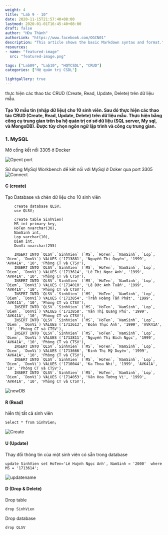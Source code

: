 ```yaml
---
weight: 4
title: "Lab 9 - 10"
date: 2020-11-15T21:57:40+08:00
lastmod: 2020-01-01T16:45:40+08:00
draft: false
author: "Hữu Thành"
authorLink: "https://www.facebook.com/OGCN01"
description: "This article shows the basic Markdown syntax and format."
resources:
- name: "featured-image"
  src: "featured-image.png"

tags: ["Lab09", "Lab10", "HQTCSDL", "CRUD"]
categories: ["Hệ quản trị CSDL"]

lightgallery: true
---
```

thực hiện các thao tác CRUD (Create, Read, Update, Delete) trên dữ liệu mẫu.

<!--more-->

#### Tạo 10 mẫu tin (nhập dữ liệu) cho 10 sinh viên. Sau đó thực hiện các thao tác CRUD (Create, Read, Update, Delete) trên dữ liệu mẫu. Thực hiện bằng công cụ trung gian trên ba hệ quản trị cơ sở dữ liệu (SQL server, My sql, và MongoDB). Được tùy chọn ngôn ngữ lập trình và công cụ trung gian.



### 1. MySQL

Mở cổng kết nối 3305 ở Docker


![Opent port](https://firebasestorage.googleapis.com/v0/b/blog-7d3a3.appspot.com/o/HQTCSDL%2F3305%20port.png?alt=media&token=45be6de2-e3be-4530-aa83-a0c3843cdcbd)



Sử dụng MySql Workbench để kết nối với MySql ở Doker qua port 3305
![Connect](https://firebasestorage.googleapis.com/v0/b/blog-7d3a3.appspot.com/o/HQTCSDL%2Fconnect.png?alt=media&token=b32bed1a-a6ae-4aca-ab12-7be3a7103169)



#### C (create)
Tạo Database và chèn dữ liệu cho 10 sinh viên 


```MySQL
    create database QLSV;
    use QLSV;

    create table SinhVien(
    MS int primary key,
    HoTen nvarchar(30),
    NamSinh int,
    Lop varchar(10),
    Diem int,
    DonVi nvarchar(255)

    INSERT INTO `QLSV`.`SinhVien` (`MS`, `HoTen`, `NamSinh`, `Lop`, `Diem`, `DonVi`) VALUES ('1713881', 'Nguyễn Thị Quyên', '1999', 'AVK41A', '10', 'Phòng CT và CTSV'),
    INSERT INTO `QLSV`.`SinhVien` (`MS`, `HoTen`, `NamSinh`, `Lop`, `Diem`, `DonVi`) VALUES ('1713614', 'Lê Thị Ngọc Anh', '1999', 'AVK41A', '10', 'Phòng CT và CTSV'),
    INSERT INTO `QLSV`.`SinhVien` (`MS`, `HoTen`, `NamSinh`, `Lop`, `Diem`, `DonVi`) VALUES ('1714010', 'Lê Đức Anh Tuấn', '1999', 'AVK41A', '10', 'Phòng CT và CTSV'),
    INSERT INTO `QLSV`.`SinhVien` (`MS`, `HoTen`, `NamSinh`, `Lop`, `Diem`, `DonVi`) VALUES ('1713854', 'Trần Hoàng Tấn Phát', '1999', 'AVK41A', '10', 'Phòng CT và CTSV'),
    INSERT INTO `QLSV`.`SinhVien` (`MS`, `HoTen`, `NamSinh`, `Lop`, `Diem`, `DonVi`) VALUES ('1713858', 'Văn Thị Quang Phú', '1999', 'AVK41A', '10', 'Phòng CT và CTSV'),
    INSERT INTO `QLSV`.`SinhVien` (`MS`, `HoTen`, `NamSinh`, `Lop`, `Diem`, `DonVi`) VALUES ('1713613', 'Đoàn Thục Anh', '1999', 'AVK41A', '10', 'Phòng CT và CTSV'),
    INSERT INTO `QLSV`.`SinhVien` (`MS`, `HoTen`, `NamSinh`, `Lop`, `Diem`, `DonVi`) VALUES ('1713811', 'Nguyễn Thị Bích Ngọc', '1999', 'AVK41A', '10', 'Phòng CT và CTSV'),
    INSERT INTO `QLSV`.`SinhVien` (`MS`, `HoTen`, `NamSinh`, `Lop`, `Diem`, `DonVi`) VALUES ('1713666', 'Đinh Thị Mỹ Duyên', '1999', 'AVK41A', '10', 'Phòng CT và CTSV'),
    INSERT INTO `QLSV`.`SinhVien` (`MS`, `HoTen`, `NamSinh`, `Lop`, `Diem`, `DonVi`) VALUES ('1710044', 'Ka Thoa Nhi', '1999', 'AVK41A', '10', 'Phòng CT và CTSV'),
    INSERT INTO `QLSV`.`SinhVien` (`MS`, `HoTen`, `NamSinh`, `Lop`, `Diem`, `DonVi`) VALUES ('1714053', 'Văn Hoa Tường Vi', '1999', 'AVK41A', '10', 'Phòng CT và CTSV'),

```


![newDB](https://firebasestorage.googleapis.com/v0/b/blog-7d3a3.appspot.com/o/HQTCSDL%2Fnewsql.png?alt=media&token=aa6f9396-74cd-4158-b49e-0cca6f069eb9)


#### R (Read)
hiển thị tất cả sinh viên

```MySQL
Select * from SinhVien;
```

![Create](https://firebasestorage.googleapis.com/v0/b/blog-7d3a3.appspot.com/o/HQTCSDL%2FCreate.png?alt=media&token=877ecee6-0b84-4181-bd78-70431a36d902)


#### U (Update)
Thay đổi thông tin của một sinh viên có sẵn trong database

```MySQL
update SinhVien set HoTen='Lê Huỳnh Ngọc Anh', NamSinh = '2000'  where MS = '1713614'; 
```

![updatename](https://firebasestorage.googleapis.com/v0/b/blog-7d3a3.appspot.com/o/HQTCSDL%2Fupdatename.png?alt=media&token=5812e301-4cc2-404c-b7f2-bfdd7cb4876e)


#### D (Drop & Delete)
Drop table
```MySQL
drop SinhVien
```


Drop database
```MySQL
drop QLSV
```